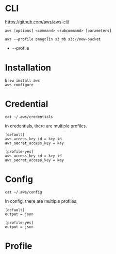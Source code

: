 # CLI

https://github.com/aws/aws-cli/

```
aws [options] <command> <subcommand> [parameters]
```

```
aws --profile pangolin s3 mb s3://new-bucket
```

- --profile

# Installation

```
brew install aws
aws configure
```

# Credential

```
cat ~/.aws/credentials
```

In credentials, there are multiple profiles.

```
[default]
aws_access_key_id = key-id
aws_secret_access_key = key

[profile-yes]
aws_access_key_id = key-id
aws_secret_access_key = key
```

# Config

```
cat ~/.aws/config
```

In config, there are multiple profiles.

```
[default]
output = json

[profile-yes]
output = json
```

# Profile
